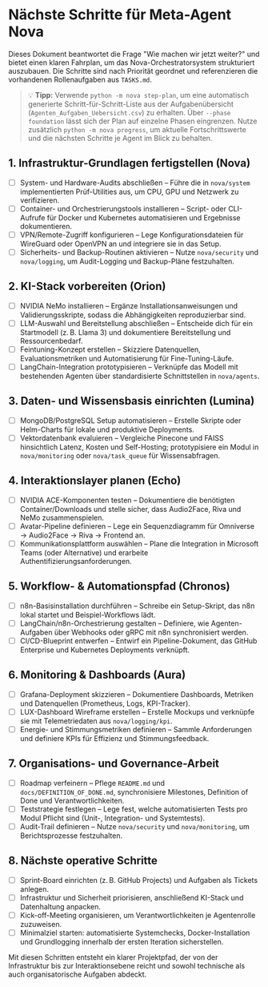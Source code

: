 # Nächste Schritte für Meta-Agent Nova

Dieses Dokument beantwortet die Frage "Wie machen wir jetzt weiter?" und bietet einen klaren Fahrplan, um das Nova-Orchestratorsystem strukturiert auszubauen. Die Schritte sind nach Priorität geordnet und referenzieren die vorhandenen Rollenaufgaben aus `TASKS.md`.

> 💡 **Tipp:** Verwende `python -m nova step-plan`, um eine automatisch generierte Schritt-für-Schritt-Liste aus der Aufgabenübersicht (`Agenten_Aufgaben_Uebersicht.csv`) zu erhalten. Über `--phase foundation` lässt sich der Plan auf einzelne Phasen eingrenzen. Nutze zusätzlich `python -m nova progress`, um aktuelle Fortschrittswerte und die nächsten Schritte je Agent im Blick zu behalten.

## 1. Infrastruktur-Grundlagen fertigstellen (Nova)
- [ ] System- und Hardware-Audits abschließen – Führe die in `nova/system` implementierten Prüf-Utilities aus, um CPU, GPU und Netzwerk zu verifizieren.
- [ ] Container- und Orchestrierungstools installieren – Script- oder CLI-Aufrufe für Docker und Kubernetes automatisieren und Ergebnisse dokumentieren.
- [ ] VPN/Remote-Zugriff konfigurieren – Lege Konfigurationsdateien für WireGuard oder OpenVPN an und integriere sie in das Setup.
- [ ] Sicherheits- und Backup-Routinen aktivieren – Nutze `nova/security` und `nova/logging`, um Audit-Logging und Backup-Pläne festzuhalten.

## 2. KI-Stack vorbereiten (Orion)
- [ ] NVIDIA NeMo installieren – Ergänze Installationsanweisungen und Validierungsskripte, sodass die Abhängigkeiten reproduzierbar sind.
- [ ] LLM-Auswahl und Bereitstellung abschließen – Entscheide dich für ein Startmodell (z. B. Llama 3) und dokumentiere Bereitstellung und Ressourcenbedarf.
- [ ] Feintuning-Konzept erstellen – Skizziere Datenquellen, Evaluationsmetriken und Automatisierung für Fine-Tuning-Läufe.
- [ ] LangChain-Integration prototypisieren – Verknüpfe das Modell mit bestehenden Agenten über standardisierte Schnittstellen in `nova/agents`.

## 3. Daten- und Wissensbasis einrichten (Lumina)
- [ ] MongoDB/PostgreSQL Setup automatisieren – Erstelle Skripte oder Helm-Charts für lokale und produktive Deployments.
- [ ] Vektordatenbank evaluieren – Vergleiche Pinecone und FAISS hinsichtlich Latenz, Kosten und Self-Hosting; prototypisiere ein Modul in `nova/monitoring` oder `nova/task_queue` für Wissensabfragen.

## 4. Interaktionslayer planen (Echo)
- [ ] NVIDIA ACE-Komponenten testen – Dokumentiere die benötigten Container/Downloads und stelle sicher, dass Audio2Face, Riva und NeMo zusammenspielen.
- [ ] Avatar-Pipeline definieren – Lege ein Sequenzdiagramm für Omniverse → Audio2Face → Riva → Frontend an.
- [ ] Kommunikationsplattform auswählen – Plane die Integration in Microsoft Teams (oder Alternative) und erarbeite Authentifizierungsanforderungen.

## 5. Workflow- & Automationspfad (Chronos)
- [ ] n8n-Basisinstallation durchführen – Schreibe ein Setup-Skript, das n8n lokal startet und Beispiel-Workflows lädt.
- [ ] LangChain/n8n-Orchestrierung gestalten – Definiere, wie Agenten-Aufgaben über Webhooks oder gRPC mit n8n synchronisiert werden.
- [ ] CI/CD-Blueprint entwerfen – Entwirf ein Pipeline-Dokument, das GitHub Enterprise und Kubernetes Deployments verknüpft.

## 6. Monitoring & Dashboards (Aura)
- [ ] Grafana-Deployment skizzieren – Dokumentiere Dashboards, Metriken und Datenquellen (Prometheus, Logs, KPI-Tracker).
- [ ] LUX-Dashboard Wireframe erstellen – Erstelle Mockups und verknüpfe sie mit Telemetriedaten aus `nova/logging/kpi`.
- [ ] Energie- und Stimmungsmetriken definieren – Sammle Anforderungen und definiere KPIs für Effizienz und Stimmungsfeedback.

## 7. Organisations- und Governance-Arbeit
- [ ] Roadmap verfeinern – Pflege `README.md` und `docs/DEFINITION_OF_DONE.md`, synchronisiere Milestones, Definition of Done und Verantwortlichkeiten.
- [ ] Teststrategie festlegen – Lege fest, welche automatisierten Tests pro Modul Pflicht sind (Unit-, Integration- und Systemtests).
- [ ] Audit-Trail definieren – Nutze `nova/security` und `nova/monitoring`, um Berichtsprozesse festzuhalten.

## 8. Nächste operative Schritte
- [ ] Sprint-Board einrichten (z. B. GitHub Projects) und Aufgaben als Tickets anlegen.
- [ ] Infrastruktur und Sicherheit priorisieren, anschließend KI-Stack und Datenhaltung anpacken.
- [ ] Kick-off-Meeting organisieren, um Verantwortlichkeiten je Agentenrolle zuzuweisen.
- [ ] Minimalziel starten: automatisierte Systemchecks, Docker-Installation und Grundlogging innerhalb der ersten Iteration sicherstellen.

Mit diesen Schritten entsteht ein klarer Projektpfad, der von der Infrastruktur bis zur Interaktionsebene reicht und sowohl technische als auch organisatorische Aufgaben abdeckt.
